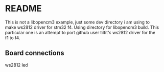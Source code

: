 # README

This is not a libopencm3 example, just some dev directory i am using to make ws2812 driver for stm32 f4.
Using directory for libopencm3 build.  This particular one is an attempt to port github user tiltit's ws2812 driver for the f1 to f4.  

## Board connections

ws2812 led

